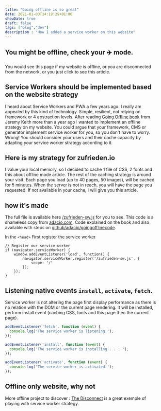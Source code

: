 ```yaml
---
title: "Going offline is so great"
date: 2021-01-03T14:19:29+01:00
showDate: true
draft: false
tags: ["blog","dev"]
description : "How I added a service worker on this website"
---
```


## You might be offline, check your ✈️ mode.

You would see this page if my website is offline, or you are disconnected from the network, or you just click to see this article.

## Service Workers should be implemented based on the website strategy

I heard about Service Workers and PWA a few years ago. I really am appealed by this kind of technology. Simple, resilient, not relying on framework or 4 abstraction levels. After reading [Going Offline book](https://abookapart.com/products/going-offline) from Jeremy Keith more than a year ago I wanted to implement an offline strategy on my website. You could argue that your framework, CMS or generator implement service worker for you, so you don't have to worry. Wrong! You should consider your users and their cache capacity by adapting your service worker strategy according to it.

## Here is my strategy for zufrieden.io

I value your local memory, so I decided to cache 1 file of CSS, 2 fonts and this about offline mode article. The rest of the caching strategy is around your visit. Each page you load (up to 40 pages, 50 images), will be cached for 5 minutes. When the server is not in reach, you will have the page you requested. If not available in your cache, I will give you this article.

## how it's made

The full file is available here [/zufrieden-sw.js](/zufrieden-sw.js) for you to see. This code is a shameless copy from [adacio.com](https://adactio.com/serviceworker.js). Code explained on the book and also available with steps on [github/adacio/goingofflinecode](https://github.com/adactio/goingofflinecode).

In the `<head>` First register the service worker 

```JS
// Register our service-worker
if (navigator.serviceWorker) {
	window.addEventListener('load', function() {
		navigator.serviceWorker.register('/zufrieden-sw.js', {
			scope: '/'
		});
	});
}
```


## Listening native events `install`, `activate`, `fetch`.

Service worker is not altering the page first display performance as there is no relation with the DOM or the current page rendering. It will be installed, perform install event (caching CSS, fonts and this page then the current page). 

```js
addEventListener('fetch', function (event) {
  console.log('The service worker is listening.');
});

addEventListener('install', function (event) {
  console.log('The service worker is installing . . . ');
});

addEventListener('activate', function (event) {
  console.log('The service worker is activated.');
});
```

## Offline only website, why not

More offline project to discover : [The Disconnect](https://thedisconnect.co) is a great exemple of playing with service worker strategy.

